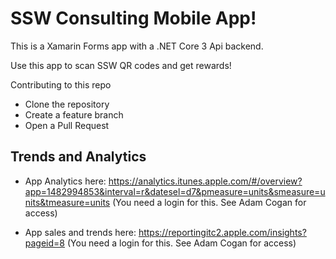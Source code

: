 # SSW Consulting Mobile App!

This is a Xamarin Forms app with a .NET Core 3 Api backend.

Use this app to scan SSW QR codes and get rewards!

Contributing to this repo
- Clone the repository
- Create a feature branch
- Open a Pull Request

## Trends and Analytics

* App Analytics here: https://analytics.itunes.apple.com/#/overview?app=1482994853&interval=r&datesel=d7&pmeasure=units&smeasure=units&tmeasure=units
(You need a login for this. See Adam Cogan for access)

* App sales and trends here: https://reportingitc2.apple.com/insights?pageid=8
(You need a login for this. See Adam Cogan for access)

